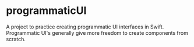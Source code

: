 # programmaticUI

A project to practice creating programmatic UI interfaces in Swift. Programmatic UI's generally give more freedom to create components from scratch.

